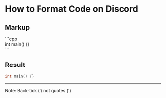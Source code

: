 # How to Format Code on Discord

<!-- inline -->
## Markup
\`\`\`cpp<br>
int main() {}<br>
\`\`\`

<!-- inline -->
## Result
```cpp
int main() {}
```

---
Note: Back-tick (`) not quotes (')
